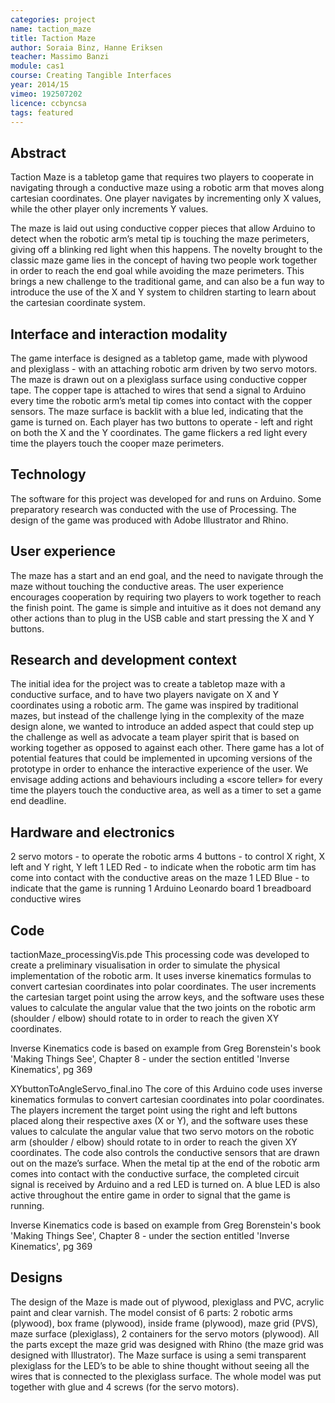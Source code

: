 ```yaml
---
categories: project
name: taction_maze
title: Taction Maze
author: Soraia Binz, Hanne Eriksen
teacher: Massimo Banzi
module: cas1
course: Creating Tangible Interfaces
year: 2014/15
vimeo: 192507202
licence: ccbyncsa
tags: featured
---
```

## Abstract

Taction Maze is a tabletop game that requires two players to cooperate in navigating through a conductive maze using a robotic arm that moves along cartesian coordinates. One player navigates by incrementing only X values, while the other player only increments Y values.

The maze is laid out using conductive copper pieces that allow Arduino to detect when the robotic arm’s metal tip is touching the maze perimeters, giving off a blinking red light when this happens. The novelty brought to the classic maze game lies in the concept of having two people work together in order to reach the end goal while avoiding the maze perimeters. This brings a new challenge to the traditional game, and can also be a fun way to introduce the use of the X and Y system to children starting to learn about the cartesian coordinate system.

## Interface and interaction modality

The game interface is designed as a tabletop game, made with plywood and plexiglass - with an attaching robotic arm driven by two servo motors. The maze is drawn out on a plexiglass surface using conductive copper tape. The copper tape is attached to wires that send a signal to Arduino every time the robotic arm’s metal tip comes into contact with the copper sensors. The maze surface is backlit with a blue led, indicating that the game is turned on. Each player has two buttons to operate - left and right on both the X and the Y coordinates. The game flickers a red light every time the players touch the cooper maze perimeters.

## Technology
The software for this project was developed for and runs on Arduino. Some preparatory research was conducted with the use of Processing. The design of the game was produced with Adobe Illustrator and Rhino. 

## User experience

The maze has a start and an end goal, and the need to navigate through the maze without touching the conductive areas. The user experience encourages cooperation by requiring two players to work together to reach the finish point. The game is simple and intuitive as it does not demand any other actions than to plug in the USB cable and start pressing the X and Y buttons. 


## Research and development context
The initial idea for the project was to create a tabletop maze with a conductive surface, and to have two players navigate on X and Y coordinates using a robotic arm. The game was inspired by traditional mazes, but instead of the challenge lying in the complexity of the maze design alone, we wanted to introduce an added aspect that could step up the challenge as well as advocate a team player spirit that is based on working together as opposed to against each other.  There game has a lot of potential features that could be implemented  in upcoming versions of the prototype in order to enhance the interactive experience of the user. We envisage adding actions and behaviours including a «score teller» for every time the players touch the conductive area, as well as a timer to set a game end deadline.


## Hardware and electronics
2 servo motors - to operate the robotic arms
4 buttons - to control X right, X left and Y right, Y left
1 LED Red - to indicate when the robotic arm tim has come into contact with the conductive areas on the maze
1 LED Blue - to indicate that the game is running
1 Arduino Leonardo board
1 breadboard
conductive wires

## Code
tactionMaze_processingVis.pde
This processing code was developed to create a preliminary visualisation in order to simulate the physical implementation of the robotic arm. It uses inverse kinematics formulas to convert cartesian coordinates into polar coordinates. The user increments the cartesian target point using the arrow keys, and the software uses these values to calculate the angular value that the two joints on the robotic arm (shoulder / elbow) should rotate to in order to reach the given XY coordinates.

Inverse Kinematics code is based on example from Greg Borenstein's book 'Making Things See', Chapter 8 - under the section entitled 'Inverse Kinematics', pg 369

XYbuttonToAngleServo_final.ino
The core of this Arduino code uses inverse kinematics formulas to convert cartesian coordinates into polar coordinates. The players increment the target point using the right and left buttons placed along their respective axes (X or Y), and the software uses these values to calculate the angular value that two servo motors on the robotic arm (shoulder / elbow) should rotate to in order to reach the given XY coordinates. The code also controls the conductive sensors that are drawn out on the maze’s surface. When the metal tip at the end of the robotic arm comes into contact with the conductive surface, the completed circuit signal is received by Arduino and a red LED is turned on. A blue LED is also active throughout the entire game in order to signal that the game is running.

Inverse Kinematics code is based on example from Greg Borenstein's book 'Making Things See', Chapter 8 - under the section entitled 'Inverse Kinematics', pg 369


## Designs

The design of the Maze is made out of plywood, plexiglass and PVC, acrylic paint and clear varnish. The model consist of 6 parts: 2 robotic arms (plywood), box frame (plywood), inside frame (plywood), maze grid (PVS), maze surface (plexiglass), 2 containers for the servo motors (plywood). All the parts except the maze grid was designed with Rhino (the maze grid was designed with Illustrator).  The Maze surface is using a semi transparent plexiglass for the LED’s to be able to shine thought without seeing all the wires that is connected to the plexiglass surface. The whole model was put together with glue and 4 screws (for the servo motors). 
